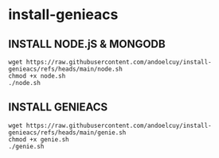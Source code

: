 # install-genieacs

## INSTALL NODE.jS & MONGODB
```
wget https://raw.githubusercontent.com/andoelcuy/install-genieacs/refs/heads/main/node.sh
chmod +x node.sh
./node.sh
```
## INSTALL GENIEACS
```
wget https://raw.githubusercontent.com/andoelcuy/install-genieacs/refs/heads/main/genie.sh
chmod +x genie.sh
./genie.sh
```
